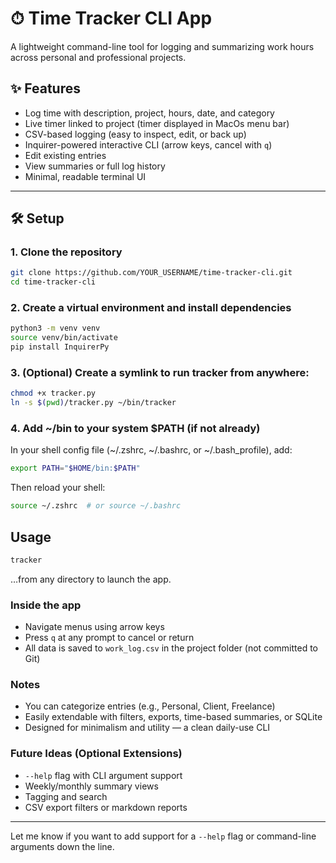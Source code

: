 # ⏱ Time Tracker CLI App

A lightweight command-line tool for logging and summarizing work hours across personal and professional projects.

## ✨ Features

- Log time with description, project, hours, date, and category
- Live timer linked to project (timer displayed in MacOs menu bar)
- CSV-based logging (easy to inspect, edit, or back up)
- Inquirer-powered interactive CLI (arrow keys, cancel with `q`)
- Edit existing entries
- View summaries or full log history
- Minimal, readable terminal UI

---

## 🛠 Setup

### 1. Clone the repository

```bash
git clone https://github.com/YOUR_USERNAME/time-tracker-cli.git
cd time-tracker-cli
```

### 2. Create a virtual environment and install dependencies

```bash
python3 -m venv venv
source venv/bin/activate
pip install InquirerPy
```

### 3. (Optional) Create a symlink to run tracker from anywhere:

```bash
chmod +x tracker.py
ln -s $(pwd)/tracker.py ~/bin/tracker
```

### 4. Add ~/bin to your system $PATH (if not already)

In your shell config file (~/.zshrc, ~/.bashrc, or ~/.bash_profile), add:

```bash
export PATH="$HOME/bin:$PATH"
```

Then reload your shell:

```bash
source ~/.zshrc  # or source ~/.bashrc
```

## Usage

```bash
tracker
```

…from any directory to launch the app.

### Inside the app

- Navigate menus using arrow keys
- Press `q` at any prompt to cancel or return
- All data is saved to `work_log.csv` in the project folder (not committed to Git)

### Notes

- You can categorize entries (e.g., Personal, Client, Freelance)
- Easily extendable with filters, exports, time-based summaries, or SQLite
- Designed for minimalism and utility — a clean daily-use CLI

### Future Ideas (Optional Extensions)

- `--help` flag with CLI argument support
- Weekly/monthly summary views
- Tagging and search
- CSV export filters or markdown reports

---

Let me know if you want to add support for a `--help` flag or command-line arguments down the line.
